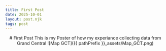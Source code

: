 ```yaml
--- 
title: First Post
date: 2025-10-01
layout: post.njk
tags: post 
---
```


<div style="text-align: center;">
# First Post
This is my Poster of how my experiance collecting data from Grand Central
![Map GCT]({{ pathPrefix }}_assets/Map_GCT.png)
</div>